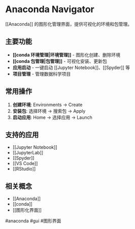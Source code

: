 # Anaconda Navigator

[[Anaconda]] 的图形化管理界面，提供可视化的环境和包管理。

## 主要功能

- **[[conda 环境管理|环境管理]]** - 图形化创建、删除环境
- **[[conda 包管理|包管理]]** - 可视化安装、更新包
- **应用启动** - 一键启动 [[Jupyter Notebook]]、[[Spyder]] 等
- **项目管理** - 管理数据科学项目

## 常用操作

1. **创建环境**: Environments → Create
2. **安装包**: 选择环境 → 搜索包 → Apply
3. **启动应用**: Home → 选择应用 → Launch

## 支持的应用

- [[Jupyter Notebook]]
- [[JupyterLab]]
- [[Spyder]]
- [[VS Code]]
- [[RStudio]]

## 相关概念

- [[Anaconda]]
- [[conda]]
- [[图形化界面]]

#anaconda #gui #图形界面
